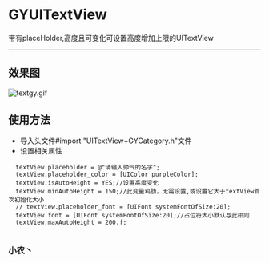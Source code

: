 # GYUITextView
带有placeHolder,高度且可变化可设置高度增加上限的UITextView

****
## 效果图
![textgy.gif](https://cl.ly/3y120W3Y241U)
## 使用方法
* 导入头文件#import "UITextView+GYCategory.h"文件
* 设置相关属性

```
  textView.placeholder = @"请输入帅气的名字";
  textView.placeholder_color = [UIColor purpleColor];
  textView.isAutoHeight = YES;//设置高度变化
  textView.minAutoHeight = 150;//此变量鸡肋，无需设置,或设置它大于textView首次初始化大小
  // textView.placeholder_font = [UIFont systemFontOfSize:20];
  textView.font = [UIFont systemFontOfSize:20];//占位符大小默认与此相同
  textView.maxAutoHeight = 200.f;
  
```

### 小农丶
